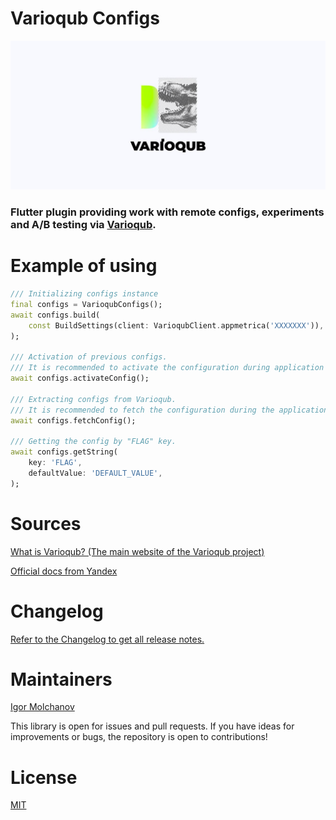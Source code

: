 # Varioqub Configs

<img src=".github/images/vq_background.jpg" />

### Flutter plugin providing work with remote configs, experiments and A/B testing via <a href="https://varioqub.ru/">Varioqub</a>.

# Example of using

```dart
/// Initializing configs instance
final configs = VarioqubConfigs();
await configs.build(
    const BuildSettings(client: VarioqubClient.appmetrica('XXXXXXX')), // Your AppMetrica application ID
);

/// Activation of previous configs.
/// It is recommended to activate the configuration during application startup.
await configs.activateConfig();

/// Extracting configs from Varioqub.
/// It is recommended to fetch the configuration during the application without waiting.
await configs.fetchConfig();

/// Getting the config by "FLAG" key.
await configs.getString(
    key: 'FLAG',
    defaultValue: 'DEFAULT_VALUE',
);
```

# Sources

[What is Varioqub? (The main website of the Varioqub project)](https://varioqub.ru/)

[Official docs from Yandex](https://yandex.ru/support2/varioqub-app/ru/)

# Changelog

[Refer to the Changelog to get all release notes.](https://github.com/meg4cyberc4t/varioqub_configs/blob/main/CHANGELOG.md)

# Maintainers

[Igor Molchanov](https://github.com/meg4cyberc4t)

This library is open for issues and pull requests. If you have ideas for improvements or bugs, the repository is open to contributions!

# License

[MIT](https://opensource.org/license/mit/)
